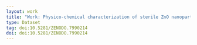 ```yaml
---
layout: work
title: "Work: Physico-chemical characterization of sterile ZnO nanoparticles by XPS / HAXPES / SEM"
type: Dataset
tag: doi:10.5281/ZENODO.7990214
doi: doi:10.5281/ZENODO.7990214
---
```

